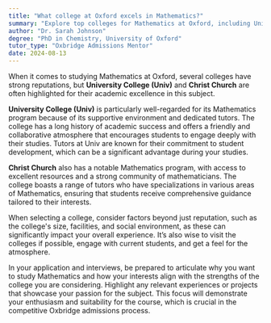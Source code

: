 ```yaml
---
title: "What college at Oxford excels in Mathematics?"
summary: "Explore top colleges for Mathematics at Oxford, including University College and Christ Church, known for academic excellence and supportive environments."
author: "Dr. Sarah Johnson"
degree: "PhD in Chemistry, University of Oxford"
tutor_type: "Oxbridge Admissions Mentor"
date: 2024-08-13
---
```


When it comes to studying Mathematics at Oxford, several colleges have strong reputations, but **University College (Univ)** and **Christ Church** are often highlighted for their academic excellence in this subject. 

**University College (Univ)** is particularly well-regarded for its Mathematics program because of its supportive environment and dedicated tutors. The college has a long history of academic success and offers a friendly and collaborative atmosphere that encourages students to engage deeply with their studies. Tutors at Univ are known for their commitment to student development, which can be a significant advantage during your studies.

**Christ Church** also has a notable Mathematics program, with access to excellent resources and a strong community of mathematicians. The college boasts a range of tutors who have specializations in various areas of Mathematics, ensuring that students receive comprehensive guidance tailored to their interests.

When selecting a college, consider factors beyond just reputation, such as the college's size, facilities, and social environment, as these can significantly impact your overall experience. It’s also wise to visit the colleges if possible, engage with current students, and get a feel for the atmosphere.

In your application and interviews, be prepared to articulate why you want to study Mathematics and how your interests align with the strengths of the college you are considering. Highlight any relevant experiences or projects that showcase your passion for the subject. This focus will demonstrate your enthusiasm and suitability for the course, which is crucial in the competitive Oxbridge admissions process.
    